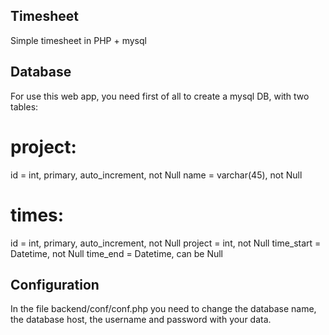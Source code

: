 ## Timesheet
Simple timesheet in PHP + mysql

## Database
For use this web app, you need first of all to create a mysql DB, with two tables:

# project:
id = int, primary, auto_increment, not Null
name = varchar(45), not Null

# times:
id = int, primary, auto_increment, not Null
project = int, not Null
time_start = Datetime, not Null
time_end = Datetime, can be Null

## Configuration
In the file backend/conf/conf.php you need to change the database name, the database host, the username and password with your data.
